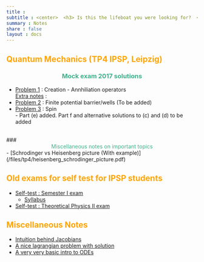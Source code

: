 ```yaml
---
title :
subtitle : <center>  <h3> Is this the lifeboat you were looking for?  </h3></center>
summary : Notes
share : false
layout : docs
---
```


## <span style="color:orange"> Quantum Mechanics (TP4 IPSP, Leipzig) </span>
###  <center> <span style = "color:#3db18b">Mock exam 2017 solutions </span> </center>
  - [Problem 1](/files/tp4/tp4_mock17_prob1.pdf) : Creation - Annhiliation operators  <br>
    [Extra notes](/files/tp4/tp4_qho_summary.pdf) :
  - [Problem 2]() : Finite potential barrier/wells (To be added)
  - [Problem 3](/files/tp4/tp4_mock17_prob3.pdf) : Spin <br>- Part (e) added. Part f and alternative solutions to (c) and (d) to be added
<br>
### <center> <span style="color:#3db18b"> Miscellaneous notes on important topics </span> </center>
  - [Schrodinger vs Heisenberg picture (With example)](/files/tp4/heisenberg_schrodinger_picture.pdf)


## <span style="color:orange"> Old exams for self test for IPSP students </span>
- [Self-test : Semester I exam](/files/extra_exams/sem1_mock_rohan.pdf) <br>
  - [Syllabus](/files/extra_exams/sem1_mock_syllabus.pdf)
- [Self-test : Theoretical Physics II exam](/files/extra_exams/tp2_extramock_rohan.pdf)

## <span style="color:orange"> Miscellaneous Notes <span>
- [Intuition behind Jacobians](/files/extra_exams/jacobians_rohan.pdf)
- [A nice lagrangian problem with solution](/files/misc_notes/lagrangian_problem.pdf)
- [A very very basic intro to ODEs](/files/misc_notes/odes.pdf)
